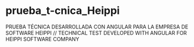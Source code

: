 # prueba_t-cnica_Heippi
PRUEBA TÉCNICA DESARROLLADA CON ANGULAR PARA LA EMPRESA DE SOFTWARE HEIPPI // TECHNICAL TEST DEVELOPED WITH ANGULAR FOR HEIPPI SOFTWARE COMPANY 
